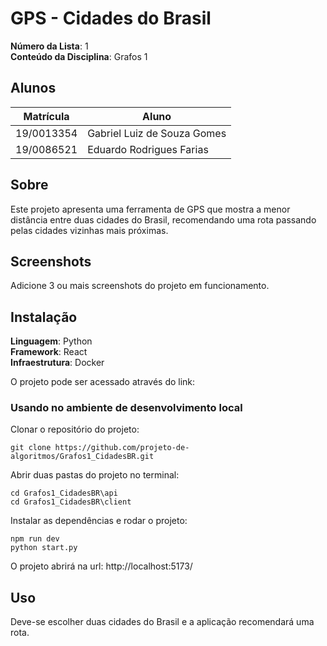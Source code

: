 # GPS - Cidades do Brasil

**Número da Lista**: 1<br>
**Conteúdo da Disciplina**: Grafos 1<br>

## Alunos
|Matrícula | Aluno |
| -- | -- |
| 19/0013354  |  Gabriel Luiz de Souza Gomes |
| 19/0086521  |  Eduardo Rodrigues Farias |

## Sobre 
Este projeto apresenta uma ferramenta de GPS que mostra a menor distância entre duas cidades do Brasil, recomendando uma rota passando pelas cidades vizinhas mais próximas.

## Screenshots
Adicione 3 ou mais screenshots do projeto em funcionamento.

## Instalação 
**Linguagem**: Python<br>
**Framework**: React<br>
**Infraestrutura**: Docker<br>

O projeto pode ser acessado através do link: 

### Usando no ambiente de desenvolvimento local

Clonar o repositório do projeto:

```
git clone https://github.com/projeto-de-algoritmos/Grafos1_CidadesBR.git

```

Abrir duas pastas do projeto no terminal:

```
cd Grafos1_CidadesBR\api
cd Grafos1_CidadesBR\client
```

Instalar as dependências e rodar o projeto: 

```
npm run dev
python start.py
```

O projeto abrirá na url:
http://localhost:5173/

## Uso 
Deve-se escolher duas cidades do Brasil e a aplicação recomendará uma rota.
